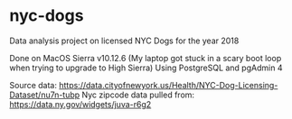 # nyc-dogs
Data analysis project on licensed NYC Dogs for the year 2018

Done on MacOS Sierra v10.12.6 (My laptop got stuck in a scary boot loop when trying to upgrade to High Sierra)
Using PostgreSQL and pgAdmin 4

Source data: https://data.cityofnewyork.us/Health/NYC-Dog-Licensing-Dataset/nu7n-tubp
Nyc zipcode data pulled from: https://data.ny.gov/widgets/juva-r6g2
